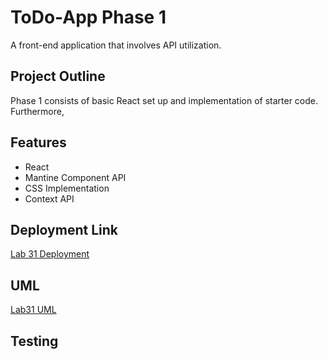 # ToDo-App Phase 1
A front-end application that involves API utilization.

## Project Outline
Phase 1 consists of basic React set up and implementation of starter code. Furthermore, 

## Features
- React
- Mantine Component API
- CSS Implementation
- Context API

## Deployment Link
[Lab 31 Deployment]()

## UML
[Lab31 UML](./assets/Lab31-image.png)

## Testing 